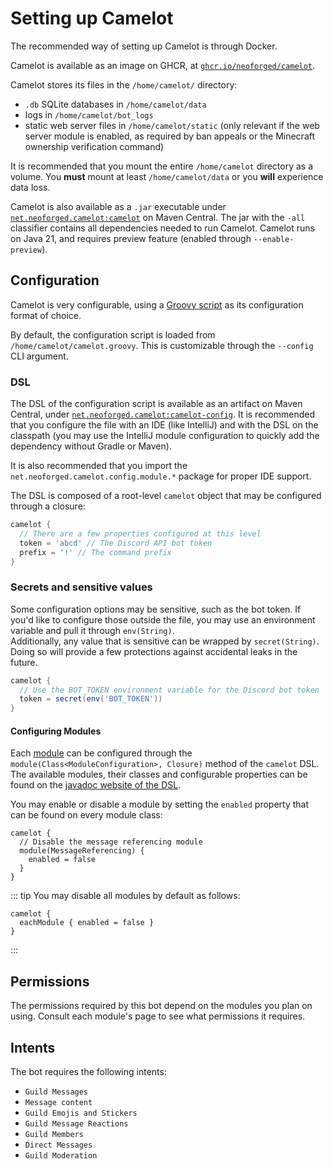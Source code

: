 # Setting up Camelot

The recommended way of setting up Camelot is through Docker.

Camelot is available as an image on GHCR, at [`ghcr.io/neoforged/camelot`](https://github.com/neoforged/Camelot/pkgs/container/camelot).

Camelot stores its files in the `/home/camelot/` directory:
- `.db` SQLite databases in `/home/camelot/data`
- logs in `/home/camelot/bot_logs`
- static web server files in `/home/camelot/static` (only relevant if the web server module is enabled, as required by ban appeals or the Minecraft ownership verification command)

It is recommended that you mount the entire `/home/camelot` directory as a volume.
You **must** mount at least `/home/camelot/data` or you **will** experience data loss.

Camelot is also available as a `.jar` executable under [`net.neoforged.camelot:camelot`](https://central.sonatype.com/artifact/net.neoforged.camelot/camelot/overview) on Maven Central. The jar with the `-all` classifier contains all dependencies needed to run Camelot. Camelot runs on Java 21, and requires preview feature (enabled through `--enable-preview`).

## Configuration
Camelot is very configurable, using a [Groovy script](https://www.groovy-lang.org/) as its configuration format of choice.

By default, the configuration script is loaded from `/home/camelot/camelot.groovy`. This is customizable through the `--config` CLI argument.

### DSL
The DSL of the configuration script is available as an artifact on Maven Central, under [`net.neoforged.camelot:camelot-config`](https://central.sonatype.com/artifact/net.neoforged.camelot/camelot-config/overview). It is recommended that you configure the file with an IDE (like IntelliJ) and with the DSL on the classpath (you may use the IntelliJ module configuration to quickly add the dependency without Gradle or Maven).

It is also recommended that you import the `net.neoforged.camelot.config.module.*` package for proper IDE support.

The DSL is composed of a root-level `camelot` object that may be configured through a closure:
```groovy
camelot {
  // There are a few properties configured at this level
  token = 'abcd' // The Discord API bot token
  prefix = '!' // The command prefix
}
```

### Secrets and sensitive values
Some configuration options may be sensitive, such as the bot token. If you'd like to configure those outside the file, you may use an environment variable and pull it through `env(String)`.  
Additionally, any value that is sensitive can be wrapped by `secret(String)`. Doing so will provide a few protections against accidental leaks in the future.
```groovy
camelot {
  // Use the BOT_TOKEN environment variable for the Discord bot token
  token = secret(env('BOT_TOKEN'))
}
```

#### Configuring Modules
Each [module](./modules/) can be configured through the `module(Class<ModuleConfiguration>, Closure)` method of the `camelot` DSL. The available modules, their classes and configurable properties can be found on the [javadoc website of the DSL](https://javadoc.io/doc/net.neoforged.camelot/camelot-config/latest/index.html).

You may enable or disable a module by setting the `enabled` property that can be found on every module class:
```groovy{3-5}
camelot {
  // Disable the message referencing module
  module(MessageReferencing) {
    enabled = false
  }
}
```

::: tip
You may disable all modules by default as follows:
```groovy{2}:no-line-numbers
camelot {
  eachModule { enabled = false }
}
```
:::

## Permissions
The permissions required by this bot depend on the modules you plan on using. Consult each module's page to see what permissions it requires.

## Intents
The bot requires the following intents:
- `Guild Messages`
- `Message content`
- `Guild Emojis and Stickers`
- `Guild Message Reactions`
- `Guild Members`
- `Direct Messages`
- `Guild Moderation`
